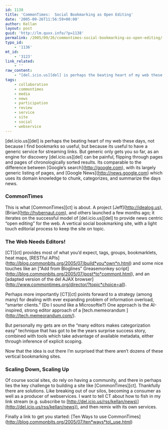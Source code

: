 ```yaml
---
id: 1138
title: 'CommonTimes:  Social Bookmarking as Open Editing'
date: '2005-09-26T11:56:59+00:00'
author: Kellan
layout: post
guid: 'http://lm.quxx.info/?p=1138'
permalink: /2005/09/26/commontimes-social-bookmarking-as-open-editing/
typo_id:
    - '1136'
mt_id:
    - '3123'
link_related:
    - ''
raw_content:
    - "[del.icio.us][del] is perhaps the beating heart of my web these days, not because I find bookmarks so useful, but because its useful to have a generic service for streaming links.  But generic only gets you so far, as an engine for discovery [del.icio.us][del] can be painful, flipping through pages and pages of chronologically sorted results.  Its comparable to the difference between [Google\\'s search](http://google.com), with its largely generic listing of pages, and [Google News](http://news.google.com) which uses its domain knowledge to chunk, categorizes, and summarize the days news.\n\n### CommonTimes \n\nThis is what [CommonTimes][ct] is about.  A project [Jeff](http://idealog.us), [Brian](http://hybernaut.com), and others launched a few months ago; it iterates on the successful model of [del.icio.us][del] to provide news centric \\\"open editing\\\" for the web.  A vertical social bookmarking site, with a light touch editorial process to keep the site on topic.  \n\n### The Web Needs Editors!\n\n[CT][ct] provides most of what you\\'d expect, tags, groups, bookmarklets, heat maps, [RESTful APIs](http://blog.commonbits.org/2005/07/build_you_own_n.html) and some nice touches like an [\\\"Add from Bloglines\\\" Greasemonkey script](http://blog.commonbits.org/2005/07/post_to_commont.html), and an [adapted version of the del AJAX browser](http://www.commontimes.org/director/?topic_choice=all).\n\nPerhaps more importantly [CT][ct] points forward to a strategy (among many) for dealing with ever expanding problem of information overload, \\\"smarter clients.\\\" (Do I sound like a Microsoftie?)  One approach is the AI-inspired, strong editor approach of a [tech.memeorandum ](http://tech.memeorandum.com/).   \n\nBut personally my gets are on the \\\"many editors makes categorization easy\\\" technique that has got to be the years surprise success story, combined with tools which take advantage of available metadata, either through inference of explicit scoping.\n\nNow that the idea is out there I\\'m surprised that there aren\\'t dozens of these vertical bookmarking sites.\n\n### Scaling Down, Scaling Up\n\nOf course social sites, do rely on having a community, and there in perhaps lies the key challenge to building a site like [CommonTimes][ct].  Thankfully there are solutions.  Like breaking out of our silos, becoming a consumer as well as a producer of webservices.  I want to tell CT about how to fish in my link stream (e.g. subscribe to [http://del.icio.us/rss/kellan/news](http://del.icio.us/rss/kellan/news)), and then remix with its own services.\n\nFinally a link to get you started: [Ten Ways to use CommonTimes](http://blog.commonbits.org/2005/07/ten_ways_to_use.html)\n\n[ct]: http://commontimes.org\n[del]: http://del.icio.us"
tags:
    - collaboration
    - commontimes
    - media
    - news
    - participation
    - review
    - service
    - site
    - social
    - webservice
---
```


\[del.icio.us\]\[del\] is perhaps the beating heart of my web these days, not because I find bookmarks so useful, but because its useful to have a generic service for streaming links. But generic only gets you so far, as an engine for discovery \[del.icio.us\]\[del\] can be painful, flipping through pages and pages of chronologically sorted results. Its comparable to the difference between \[Google’s search\](http://google.com), with its largely generic listing of pages, and \[Google News\](http://news.google.com) which uses its domain knowledge to chunk, categorizes, and summarize the days news.

### CommonTimes

This is what \[CommonTimes\]\[ct\] is about. A project \[Jeff\](http://idealog.us), \[Brian\](http://hybernaut.com), and others launched a few months ago; it iterates on the successful model of \[del.icio.us\]\[del\] to provide news centric “open editing” for the web. A vertical social bookmarking site, with a light touch editorial process to keep the site on topic.

### The Web Needs Editors!

\[CT\]\[ct\] provides most of what you’d expect, tags, groups, bookmarklets, heat maps, \[RESTful APIs\](http://blog.commonbits.org/2005/07/build*you*own*n.html) and some nice touches like an \[“Add from Bloglines” Greasemonkey script\](http://blog.commonbits.org/2005/07/post*to*commont.html), and an \[adapted version of the del AJAX browser\](http://www.commontimes.org/director/?topic*choice=all).

Perhaps more importantly \[CT\]\[ct\] points forward to a strategy (among many) for dealing with ever expanding problem of information overload, “smarter clients.” (Do I sound like a Microsoftie?) One approach is the AI-inspired, strong editor approach of a \[tech.memeorandum \](http://tech.memeorandum.com/).

But personally my gets are on the “many editors makes categorization easy” technique that has got to be the years surprise success story, combined with tools which take advantage of available metadata, either through inference of explicit scoping.

Now that the idea is out there I’m surprised that there aren’t dozens of these vertical bookmarking sites.

### Scaling Down, Scaling Up

Of course social sites, do rely on having a community, and there in perhaps lies the key challenge to building a site like \[CommonTimes\]\[ct\]. Thankfully there are solutions. Like breaking out of our silos, becoming a consumer as well as a producer of webservices. I want to tell CT about how to fish in my link stream (e.g. subscribe to \[http://del.icio.us/rss/kellan/news\](http://del.icio.us/rss/kellan/news)), and then remix with its own services.

Finally a link to get you started: \[Ten Ways to use CommonTimes\](http://blog.commonbits.org/2005/07/ten*ways*to\_use.html)